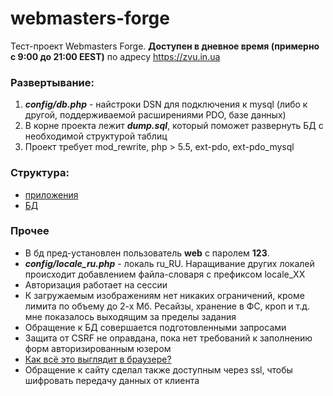 # webmasters-forge 

Тест-проект Webmasters Forge. **Доступен в дневное время (примерно c 9:00 до 21:00 EEST)** по адресу https://zvu.in.ua

### Развертывание:
1. ***config/db.php*** - найстроки DSN для подключения к mysql (либо к другой, поддерживаемой расширениями PDO, базе данных)
1. В корне проекта лежит ***dump.sql***, который поможет развернуть БД с необходимой структурой таблиц
1. Проект требует mod_rewrite, php > 5.5, ext-pdo, ext-pdo_mysql

### Структура: 
* [приложения](docs/schema-code.md)
* [БД](docs/schema-db.md)
    
### Прочее
* В бд пред-установлен пользователь **web** c паролем **123**.
* ***config/locale_ru.php*** - локаль ru_RU. Наращивание других локалей происходит добавлением файла-словаря с префиксом locale_ХХ
* Авторизация работает на сессии
* К загружаемым изображениям нет никаких ограничений, кроме лимита по объему до 2-х Мб. Ресайзы, хранение в ФС, кроп и т.д. мне показалось выходящим за пределы задания
* Обращение к БД совершается подготовленными запросами
* Защита от CSRF не оправдана, пока нет требований к заполнению форм авторизированным юзером
* [Как всё это выглядит в браузере?](docs/images.md)
* Обращение к сайту сделал также доступным через ssl, чтобы шифровать передачу данных от клиента